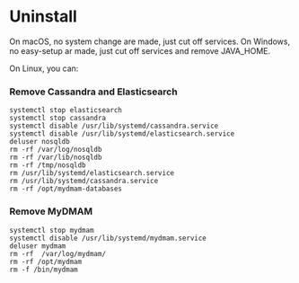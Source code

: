 # Uninstall

On macOS, no system change are made, just cut off services.
On Windows, no easy-setup ar made, just cut off services and remove JAVA_HOME.

On Linux, you can:

### Remove Cassandra and Elasticsearch

```
systemctl stop elasticsearch
systemctl stop cassandra
systemctl disable /usr/lib/systemd/cassandra.service
systemctl disable /usr/lib/systemd/elasticsearch.service
deluser nosqldb
rm -rf /var/log/nosqldb
rm -rf /var/lib/nosqldb
rm -rf /tmp/nosqldb
rm /usr/lib/systemd/elasticsearch.service
rm /usr/lib/systemd/cassandra.service
rm -rf /opt/mydmam-databases
```

### Remove MyDMAM

```
systemctl stop mydmam
systemctl disable /usr/lib/systemd/mydmam.service
deluser mydmam
rm -rf  /var/log/mydmam/
rm -rf /opt/mydmam
rm -f /bin/mydmam
```
